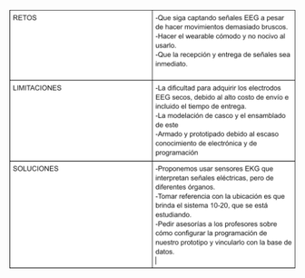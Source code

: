 ![image](https://github.com/JosephOviedo/Proyecto_de_Funbio/blob/690408764aa2f0f92ebfb8611e834bb18d42cb7a/Imagenes/IMG_0328.jpeg)
